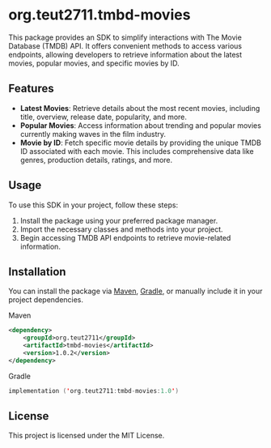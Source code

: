 # org.teut2711.tmbd-movies 

This package provides an SDK to simplify interactions with The Movie Database (TMDB) API. It offers convenient methods to access various endpoints, allowing developers to retrieve information about the latest movies, popular movies, and specific movies by ID.

## Features

- **Latest Movies**: Retrieve details about the most recent movies, including title, overview, release date, popularity, and more.
- **Popular Movies**: Access information about trending and popular movies currently making waves in the film industry.
- **Movie by ID**: Fetch specific movie details by providing the unique TMDB ID associated with each movie. This includes comprehensive data like genres, production details, ratings, and more.

## Usage

To use this SDK in your project, follow these steps:

1. Install the package using your preferred package manager.
2. Import the necessary classes and methods into your project.
3. Begin accessing TMDB API endpoints to retrieve movie-related information.

## Installation

You can install the package via [Maven](https://maven.apache.org/), [Gradle](https://gradle.org/), or manually include it in your project dependencies.

Maven
```xml
<dependency>
    <groupId>org.teut2711</groupId>
    <artifactId>tmbd-movies</artifactId>
    <version>1.0.2</version>
</dependency>
```

Gradle
```kotlin
implementation ('org.teut2711:tmbd-movies:1.0')
```


## License

This project is licensed under the MIT License.
